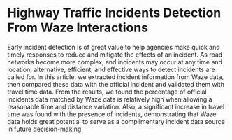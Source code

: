 # Highway Traffic Incidents Detection From Waze Interactions
Early incident detection is of great value to help agencies make quick and timely responses to reduce and mitigate the effects of an incident. As road networks become more complex, and incidents may occur at any time and location, alternative, efficient, and effective ways to detect incidents are called for. In this article, we extracted incident information from Waze data, then compared these data with the official incident and validated them with travel time data. From the results, we found the percentage of official incidents data matched by Waze data is relatively high when allowing a reasonable time and distance variation. Also, a significant increase in travel time was found with the presence of incidents, demonstrating that Waze data holds great potential to serve as a complimentary incident data source in future decision-making.
